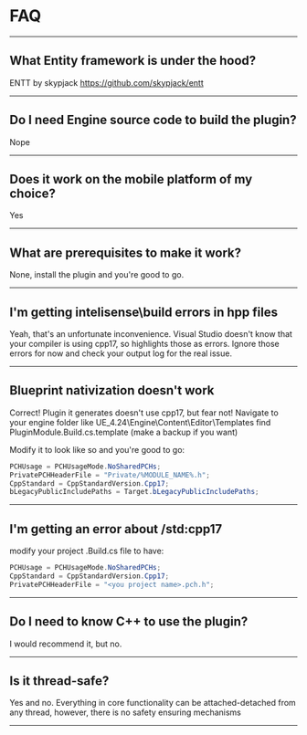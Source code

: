# FAQ
---

## What Entity framework is under the hood?

ENTT by skypjack https://github.com/skypjack/entt

---

## Do I need Engine source code to build the plugin?

Nope

---

##  Does it work on the mobile platform of my choice?

Yes

---

## What are prerequisites to make it work?

None, install the plugin and you're good to go.

---

## I'm getting intelisense\build errors in hpp files

Yeah, that's an unfortunate inconvenience. Visual Studio doesn't know that your compiler is using cpp17, so highlights those as errors.
Ignore those errors for now and check your output log for the real issue.

---

## Blueprint nativization doesn't work

Correct! Plugin it generates doesn't use cpp17, but fear not!
Navigate to your engine folder like UE_4.24\Engine\Content\Editor\Templates  find PluginModule.Build.cs.template (make a backup if you want)

Modify it to look like so and you're good to go:

```C#
PCHUsage = PCHUsageMode.NoSharedPCHs;
PrivatePCHHeaderFile = "Private/%MODULE_NAME%.h";
CppStandard = CppStandardVersion.Cpp17;
bLegacyPublicIncludePaths = Target.bLegacyPublicIncludePaths;
```

---

## I'm getting an error about /std:cpp17

modify your project .Build.cs file to have:

```C#
PCHUsage = PCHUsageMode.NoSharedPCHs;
CppStandard = CppStandardVersion.Cpp17;
PrivatePCHHeaderFile = "<you project name>.pch.h";
```

---

## Do I need to know C++ to use the plugin?

I would recommend it, but no.

---

## Is it thread-safe?

Yes and no. Everything in core functionality can be attached-detached from any thread, however, there is no safety ensuring mechanisms 

---